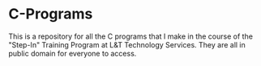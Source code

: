 # C-Programs

This is a repository for all the C programs that I make in the course of the "Step-In" Training Program at L&T Technology Services. They are all in public domain for everyone to access.
